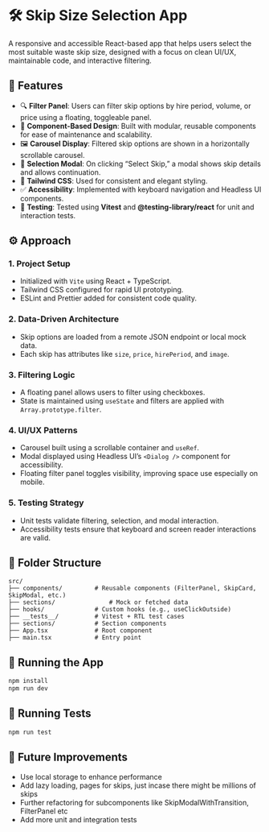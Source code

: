 # 🛠️ Skip Size Selection App

A responsive and accessible React-based app that helps users select the most suitable waste skip size, designed with a focus on clean UI/UX, maintainable code, and interactive filtering.

## 🚀 Features

* 🔍 **Filter Panel**: Users can filter skip options by hire period, volume, or price using a floating, toggleable panel.
* 🧹 **Component-Based Design**: Built with modular, reusable components for ease of maintenance and scalability.
* 🖼️ **Carousel Display**: Filtered skip options are shown in a horizontally scrollable carousel.
* 🔘 **Selection Modal**: On clicking “Select Skip,” a modal shows skip details and allows continuation.
* 🎨 **Tailwind CSS**: Used for consistent and elegant styling.
* ✅ **Accessibility**: Implemented with keyboard navigation and Headless UI components.
* 🧪 **Testing**: Tested using **Vitest** and **@testing-library/react** for unit and interaction tests.

## ⚙️ Approach

### 1. **Project Setup**

* Initialized with `Vite` using React + TypeScript.
* Tailwind CSS configured for rapid UI prototyping.
* ESLint and Prettier added for consistent code quality.

### 2. **Data-Driven Architecture**

* Skip options are loaded from a remote JSON endpoint or local mock data.
* Each skip has attributes like `size`, `price`, `hirePeriod`, and `image`.

### 3. **Filtering Logic**

* A floating panel allows users to filter using checkboxes.
* State is maintained using `useState` and filters are applied with `Array.prototype.filter`.

### 4. **UI/UX Patterns**

* Carousel built using a scrollable container and `useRef`.
* Modal displayed using Headless UI’s `<Dialog />` component for accessibility.
* Floating filter panel toggles visibility, improving space use especially on mobile.

### 5. **Testing Strategy**

* Unit tests validate filtering, selection, and modal interaction.
* Accessibility tests ensure that keyboard and screen reader interactions are valid.

## 📂 Folder Structure

```
src/
├── components/         # Reusable components (FilterPanel, SkipCard, SkipModal, etc.)
├── sections/               # Mock or fetched data
├── hooks/              # Custom hooks (e.g., useClickOutside)
├── __tests__/          # Vitest + RTL test cases
├── sections/           # Section components
├── App.tsx             # Root component
├── main.tsx            # Entry point
```

## 🥪 Running the App

```bash
npm install
npm run dev
```

## 🥪 Running Tests

```bash
npm run test
```

## 📌 Future Improvements

* Use local storage to enhance performance
* Add lazy loading, pages for skips, just incase there might be millions of skips
* Further refactoring for subcomponents like SkipModalWithTransition, FilterPanel etc
* Add more unit and integration tests
